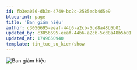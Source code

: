 ```yaml
---
id: fb3ea056-db3e-4749-bc2c-2585edb4d5e9
blueprint: page
title: 'Ban giám hiệu'
author: c3056695-eeaf-44b6-a2cb-5cd8a48b5b01
updated_by: c3056695-eeaf-44b6-a2cb-5cd8a48b5b01
updated_at: 1749650940
template: tin_tuc_su_kien/show
---
```

![Ban giám hiệu](/assets/image/ban_giam_hieu.jpg)